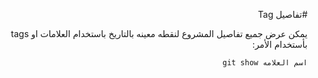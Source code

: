 ﻿<div dir = rtl >

#تفاصيل Tag

يمكن عرض جميع تفاصيل المشروع لنقطه معينه بالتاريخ باستخدام العلامات او tags بأستخدام الأمر:

`اسم العلامه git show  `

 </dir>
